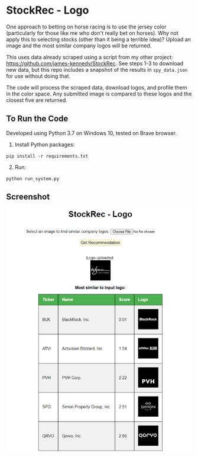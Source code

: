 # StockRec - Logo

One approach to betting on horse racing is to use the jersey color (particularly for those like me who don't really bet on horses). Why not apply this to selecting stocks (other than it being a terrible idea)? Upload an image and the most similar company logos will be returned.

This uses data already scraped using a script from my other project: <https://github.com/james-kennedy/StockRec>. See steps 1-3 to download new data, but this repo includes a snapshot of the results in `spy_data.json` for use without doing that.

The code will process the scraped data, download logos, and profile them in the color space. Any submitted image is compared to these logos and the closest five are returned.

## To Run the Code

Developed using Python 3.7 on Windows 10, tested on Brave browser.

1. Install Python packages:
```
pip install -r requirements.txt
```

2. Run:
```
python run_system.py
```

## Screenshot

![StockRec Logo Results](screenshots/screenshot.png)
